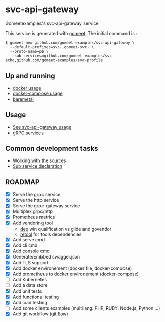 # svc-api-gateway

Gomeetexamples's svc-api-gateway service

This service is generated with [gomeet](https://github.com/gomeet/gomeet). The initial command is :

```shell
$ gomeet new github.com/gomeet-examples/svc-api-gateway \
  --default-prefixes=svc-,gomeet-svc- \
  --proto-name=pb \
  --sub-services=github.com/gomeet-examples/svc-echo,github.com/gomeet-examples/svc-profile
```

## Up and running

- [docker usage](docs/docker/README.md)
- [docker-compose usage](docs/docker-compose/README.md)
- [baremetal](docs/baremetal/README.md)

## Usage

- [See svc-api-gateway usage](docs/usage/README.md)
- [gRPC services](docs/grpc-services/README.md)

## Common development tasks

- [Working with the sources](docs/devel/working_with_the_sources/README.md)
- [Sub service declaration](docs/devel/add_sub_service/README.md)

## ROADMAP

- [x] Serve the grpc service
- [x] Serve the http service
- [x] Serve the grpc-gateway service
- [x] Multiplex grpc/http
- [x] Prometheus metrics
- [x] Add vendoring tool
  - [dep](https://github.com/golang/dep) win qualification vs glide and govendor
  - [retool](https://github.com/twitchtv/retool) for tools dependencies
- [x] Add serve cmd
- [x] Add cli cmd
- [x] Add console cmd
- [x] Generate/Embbed swagger.json
- [x] Add TLS support
- [x] Add docker environement (docker file, docker-compose)
- [x] Add prometheus to docker environement (docker-compose)
- [ ] Add Kubernetes
- [ ] Add a data store
- [x] Add unit tests
- [x] Add functional testing
- [x] Add load testing
- [ ] Add some clients examples (multilang: PHP, RUBY, Node.js, Python ...)
- [x] Add git workflow ([git flow](https://danielkummer.github.io/git-flow-cheatsheet/))
